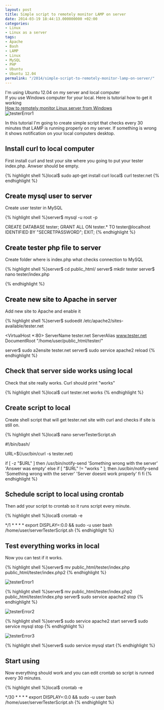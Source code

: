```yaml
---
layout: post
title: Simple script to remotely monitor LAMP on server
date: 2014-03-19 18:44:13.000000000 +02:00
categories:
- Linux
- Linux as a server
tags:
- Apache
- Bash
- LAMP
- Linux
- MySQL
- PHP
- Ubuntu
- Ubuntu 12.04
permalink: "/2014/simple-script-to-remotely-monitor-lamp-on-server/"
---
```

I'm using Ubuntu 12.04 on my server and local computer  
If you use Windows computer for your local. Here is tutorial how to get it working  
[How to remotely monitor Linux server from Windows](http://soivi.net/2014/how-to-remotely-monitor-linux-server-from-windows/)  
![testerError1](/assets/2014/03/testerError1.png)

In this tutorial I'm going to create simple script that checks every 30 minutes that LAMP is running properly on my server. If something is wrong it shows notification on your local computers desktop.

## Install curl to local computer

First install curl and test your site where you going to put your tester index.php. Anwser should be empty.

{% highlight shell %}local$ sudo apt-get install curl
local$ curl tester.net
{% endhighlight %}

## <a name="mysqlonserver" style="color:rgb(0,0,0);">Create mysql user to server</a>

Create user tester in MySQL

{% highlight shell %}server$ mysql -u root -p

CREATE DATABASE tester;
GRANT ALL ON tester.* TO tester@localhost IDENTIFIED BY "SECRETPASSWORD";
EXIT;
{% endhighlight %}

## <a name="phponserver" style="color:rgb(0,0,0);">Create tester php file to server</a>

Create folder where is index.php what checks connection to MySQL

{% highlight shell %}server$ cd public_html/
server$ mkdir tester
server$ nano tester/index.php

<?php
	// Create connection
	$con=mysqli_connect("localhost","tester","SECRETPASSWORD","tester");

	// Check connection
	if (!mysqli_connect_errno()) {
		echo "works";
	} else {
                echo "not working";
        }

?> 
{% endhighlight %}

## <a name="apacheonserver" style="color:rgb(0,0,0);">Create new site to Apache in server</a>

Add new site to Apache and enable it

{% highlight shell %}server$ sudoedit /etc/apache2/sites-available/tester.net

<VirtualHost *:80>
        ServerName tester.net
        ServerAlias www.tester.net
        DocumentRoot "/home/user/public_html/tester/"
</VirtualHost>

server$ sudo a2ensite tester.net
server$ sudo service apache2 reload
{% endhighlight %}

## Check that server side works using local

Check that site really works. Curl should print "works"

{% highlight shell %}local$ curl tester.net
works
{% endhighlight %}

## Create script to local

Create shell script that will get tester.net site with curl and checks if site is still on.

{% highlight shell %}local$ nano serverTesterScript.sh

#!/bin/bash/

URL=$(/usr/bin/curl -s tester.net)

if [ -z "$URL" ]
then
        /usr/bin/notify-send 'Something wrong with the server' 'Answer was empty'
else
        if [ "$URL" != "works " ]; then
                /usr/bin/notify-send 'Something wrong with the server' 'Server doesnt work properly'
        fi
fi
{% endhighlight %}

## Schedule script to local using crontab

Then add your script to crontab so it runs script every minute.

{% highlight shell %}local$ crontab -e

*/1 *   *   *   *    export DISPLAY=:0.0 && sudo -u user bash /home/user/serverTesterScript.sh
{% endhighlight %}

## Test everything works in local

Now you can test if it works.

{% highlight shell %}server$ mv public_html/tester/index.php public_html/tester/index.php2
{% endhighlight %}

![testerError1](/assets/2014/03/testerError1.png)

{% highlight shell %}server$ mv public_html/tester/index.php2 public_html/tester/index.php
server$ sudo service apache2 stop
{% endhighlight %}

![testerError2](/assets/2014/03/testerError2.png)

{% highlight shell %}server$ sudo service apache2 start
server$ sudo service mysql stop
{% endhighlight %}

![testerError3](/assets/2014/03/testerError3.png)

{% highlight shell %}server$ sudo service mysql start
{% endhighlight %}

## Start using

Now everything should work and you can edit crontab so script is runned every 30 minutes.

{% highlight shell %}local$ crontab -e

*/30 *   *   *   *    export DISPLAY=:0.0 && sudo -u user bash /home/user/serverTesterScript.sh
{% endhighlight %}